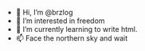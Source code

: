- 👋 Hi, I’m @brzlog
- 👀 I’m interested in freedom
- 🌱 I’m currently learning to write html.
- 📫 Face the northern sky and wait

<!---
brzlog/brzlog is a ✨ special ✨ repository because its `README.md` (this file) appears on your GitHub profile.
You can click the Preview u to take a look at your changes.
--->
